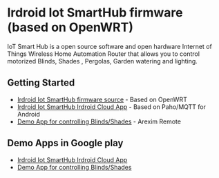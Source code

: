 # Irdroid Iot SmartHub firmware (based on OpenWRT)

IoT Smart Hub is a open source software and open hardware Internet of Things Wireless Home Automation Router that allows you to control motorized Blinds, Shades , Pergolas, Garden watering and lighting.

## Getting Started

* [Irdroid Iot SmartHub firmware source](https://irdroid.eu/irdroid_iot/IoT_SmartHub_Firmware.tar.gz) - Based on OpenWRT
* [Irdroid Iot SmartHub Irdroid Cloud App](https://github.com/Irdroid/Irdroid-IoT) - Based on Paho/MQTT for Android
* [Demo App for controlling Blinds/Shades](https://github.com/Irdroid/Irdroid-IoT-SmartHub/tree/master/Irdroid%20IoT%20shades) - Arexim Remote


## Demo Apps in Google play

* [Irdroid Iot SmartHub Irdroid Cloud App](https://play.google.com/store/apps/details?id=com.microcontrollerbg.irdroid.cloud)
* [Demo App for controlling Blinds/Shades](https://play.google.com/store/apps/details?id=com.microcontrollerbg.Irdroid_IoT.shades)


